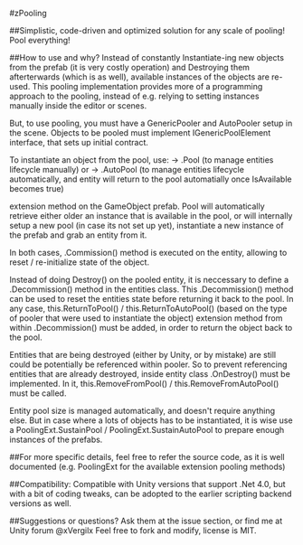 #zPooling

##Simplistic, code-driven and optimized solution for any scale of pooling! Pool everything!

##How to use and why?
         Instead of constantly Instantiate-ing new objects from the prefab (it is very costly operation) and Destroying them afterterwards (which is as well), available instances of the objects are re-used.
         This pooling implementation provides more of a programming approach to the pooling, instead of e.g. relying to setting instances manually inside the editor or scenes.

But, to use pooling, you must have a GenericPooler and AutoPooler setup in the scene.
Objects to be pooled must implement IGenericPoolElement interface, that sets up initial contract.
          
To instantiate an object from the pool, use:
        → .Pool<T> (to manage entities lifecycle manually) or
        → .AutoPool<T>  (to manage entities lifecycle automatically, and entity will return to the pool automatially once IsAvailable becomes true)

extension method on the GameObject prefab. Pool will automatically retrieve either older an instance that is available in the pool, or will internally setup a new pool (in case its not set up yet),
instantiate a new instance of the prefab and grab an entity from it.

In both cases, .Commission() method is executed on the entity, allowing to reset / re-initialize state of the object.
       
Instead of doing Destroy() on the pooled entity, it is neccessary to define a .Decommission() method in the entities class. This .Decommission() method can be used to reset the entities state
before returning it back to the pool. In any case, this.ReturnToPool() / this.ReturnToAutoPool() (based on the type of pooler that were used to instantiate the object) extension method from
within .Decommission() must be added, in order to return the object back to the pool.

Entities that are being destroyed (either by Unity, or by mistake) are still could be potentially be referenced within pooler. So to prevent referencing entities that are already destroyed, inside 
entity class .OnDestroy() must be implemented. In it, this.RemoveFromPool() / this.RemoveFromAutoPool() must be called.

Entity pool size is managed automatically, and doesn't require anything else. But in case where a lots of objects has to be instantiated, it is wise use a PoolingExt.SustainPool / PoolingExt.SustainAutoPool
to prepare enough instances of the prefabs.

##For more specific details, feel free to refer the source code, as it is well documented (e.g. PoolingExt for the available extension pooling methods)
		
##Compatibility: Compatible with Unity versions that support .Net 4.0, but with a bit of coding tweaks, can be adopted to the earlier scripting backend versions as well.

##Suggestions or questions? Ask them at the issue section, or find me at Unity forum @xVergilx
Feel free to fork and modify, license is MIT.
